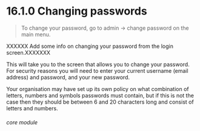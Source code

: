 # 16.1.0    Changing passwords

> To change your password, go to admin -> change password on the main menu. 


XXXXXX Add some info on changing your password from the login screen.XXXXXXX


This will take you to the screen that allows you to change your password. For security reasons you will need to enter your current username (email address) and password, and your new password.

Your organisation may have set up its own policy on what combination of letters, numbers and symbols passwords must contain, but if this is not the case then they should be between 6 and 20 characters long and consist of letters and numbers. 


###### core module

